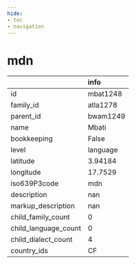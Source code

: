 ```yaml
---
hide:
- toc
- navigation
---
```

# mdn
|                      | info     |
|:---------------------|:---------|
| id                   | mbat1248 |
| family_id            | atla1278 |
| parent_id            | bwam1249 |
| name                 | Mbati    |
| bookkeeping          | False    |
| level                | language |
| latitude             | 3.94184  |
| longitude            | 17.7529  |
| iso639P3code         | mdn      |
| description          | nan      |
| markup_description   | nan      |
| child_family_count   | 0        |
| child_language_count | 0        |
| child_dialect_count  | 4        |
| country_ids          | CF       |